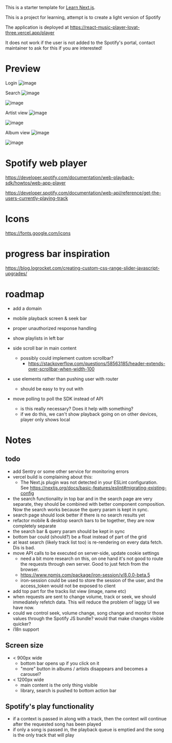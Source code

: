 This is a starter template for [Learn Next.js](https://nextjs.org/learn).

This is a project for learning, attempt is to create a light version of Spotify

The application is deployed at https://react-music-player-lovat-three.vercel.app/player

It does not work if the user is not added to the Spotify's portal, contact maintainer to ask for this if you are interested!

# Preview

Login
![image](https://github.com/user-attachments/assets/7da9a79d-0a24-4e24-b025-983301f8c45e)

Search
![image](https://github.com/user-attachments/assets/c94a129a-a600-40bc-98ad-4a8171130d2e)

![image](https://github.com/user-attachments/assets/3f3b0816-9eb3-40a4-958d-73f6c29051a3)

Artist view
![image](https://github.com/user-attachments/assets/26f05a56-2562-4aad-bcbe-21f7c32d7bd6)

![image](https://github.com/user-attachments/assets/8a64900e-18b5-49a9-b9f0-1660a7b3b5c5)

Album view
![image](https://github.com/user-attachments/assets/b1ffb251-e58f-4c1f-8b42-6fa1b029592f)

![image](https://github.com/user-attachments/assets/9341e7c6-bf63-40ba-9b91-bccb9dd5fd34)

# Spotify web player

https://developer.spotify.com/documentation/web-playback-sdk/howtos/web-app-player

https://developer.spotify.com/documentation/web-api/reference/get-the-users-currently-playing-track

# Icons

https://fonts.google.com/icons

# progress bar inspiration

https://blog.logrocket.com/creating-custom-css-range-slider-javascript-upgrades/

# roadmap

- add a domain
- mobile playback screen & seek bar
- proper unauthorized response handling
- show playlists in left bar

- side scroll bar in main content
  - possibly could implement custom scrollbar?
    - https://stackoverflow.com/questions/58563185/header-extends-over-scrollbar-when-width-100
- use <Link> elements rather than pushing user with router
  - should be easy to try out with <CurrentPlaybackInfo>
- move polling to poll the SDK instead of API
  - is this really necessary? Does it help with something?
  - if we do this, we can't show playback going on on other devices, player only shows local

# Notes

## todo

- add Sentry or some other service for monitoring errors
- vercel build is complaining about this:
  - The Next.js plugin was not detected in your ESLint configuration. See https://nextjs.org/docs/basic-features/eslint#migrating-existing-config
- the search functionality in top bar and in the search page are very separate, they should be combined with better component composition. Now the search works because the query param is kept in sync.
- search page should look better if there is no search results yet
- refactor mobile & desktop search bars to be together, they are now completely separate
- the search bar & query param should be kept in sync
- bottom bar could (should?) be a float instead of part of the grid
- at least search (likely track list too) is re-rendering on every data fetch. Dis is bad.
- move API calls to be executed on server-side, update cookie settings
  - need a bit more research on this, on one hand it's not good to route the requests
    through own server. Good to just fetch from the browser.
  - https://www.npmjs.com/package/iron-session/v/8.0.0-beta.5
  - iron-session could be used to store the session of the user, and the access_token would not be exposed to client
- add top part for the tracks list view (image, name etc)
- when requests are sent to change volume, track or seek, we should immediately refetch data. This will reduce the problem of laggy UI we have now.
- could we control seek, volume change, song change and monitor those values through the Spotify JS bundle? would that make changes visible quicker?
- i18n support

## Screen size

- < 900px wide
  - bottom bar opens up if you click on it
  - "more" button in albums / artists disappears and becomes a carousel?
- < 1200px wide
  - main content is the only thing visible
  - library, search is pushed to bottom action bar

## Spotify's play functionality

- if a context is passed in along with a track, then the context will continue after the requested song has been played
- if only a song is passed in, the playback queue is emptied and the song is the only track that will play
